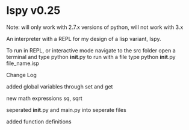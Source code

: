 Ispy v0.25
====

Note: will only work with 2.7.x versions of python, will not work with 3.x

An interpreter with a REPL for my design of a lisp variant, Ispy.


To run in REPL, or interactive mode navigate to the src folder open a terminal and type python __init__.py
to run with a file type python __init__.py file_name.isp

Change Log
  
  added global variables through set and get
  
  new math expressions sq, sqrt
  
  seperated __init__.py and main.py into seperate files
  
  added function definitions
